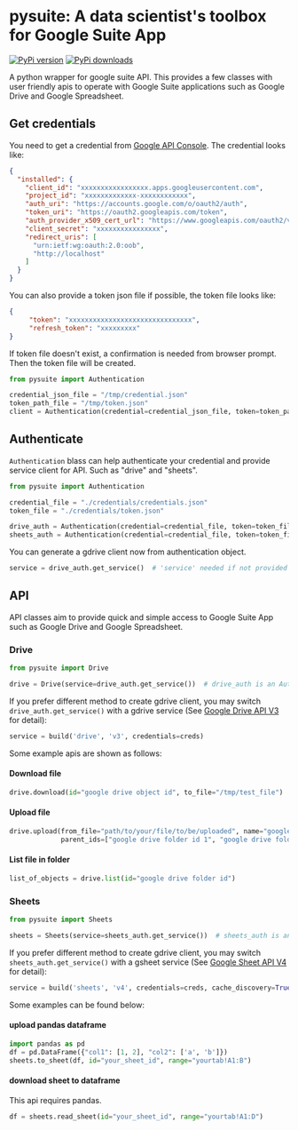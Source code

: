 # pysuite: A data scientist's toolbox for Google Suite App

[![PyPi version](https://pypip.in/v/pysuite/badge.png)](https://pypi.org/project/pysuite/)
[![PyPi downloads](https://pypip.in/d/pysuite/badge.png)](https://pypi.org/project/pysuite/)

A python wrapper for google suite API. This provides a few classes with user friendly apis to operate with Google Suite
applications such as Google Drive and Google Spreadsheet.

## Get credentials
You need to get a credential from 
<a href=https://console.developers.google.com/apis/dashboard>Google API Console</a>. The credential looks like:

```json
{
  "installed": {
    "client_id": "xxxxxxxxxxxxxxxxx.apps.googleusercontent.com",
    "project_id": "xxxxxxxxxxxxx-xxxxxxxxxxxx",
    "auth_uri": "https://accounts.google.com/o/oauth2/auth",
    "token_uri": "https://oauth2.googleapis.com/token",
    "auth_provider_x509_cert_url": "https://www.googleapis.com/oauth2/v1/certs",
    "client_secret": "xxxxxxxxxxxxxxxx",
    "redirect_uris": [
      "urn:ietf:wg:oauth:2.0:oob",
      "http://localhost"
    ]
  }
}
```

You can also provide a token json file if possible, the token file looks like:

```json
{
     "token": "xxxxxxxxxxxxxxxxxxxxxxxxxxxxxxx",
     "refresh_token": "xxxxxxxxx"
}
```

If token file doesn't exist, a confirmation is needed from browser prompt. Then the token file will be created.
```python
from pysuite import Authentication

credential_json_file = "/tmp/credential.json"
token_path_file = "/tmp/token.json"
client = Authentication(credential=credential_json_file, token=token_path_file, service="sheets")
```

## Authenticate

`Authentication` blass can help authenticate your credential and provide service client for API. Such as "drive" and 
"sheets". 
```python
from pysuite import Authentication

credential_file = "./credentials/credentials.json"
token_file = "./credentials/token.json"

drive_auth = Authentication(credential=credential_file, token=token_file, service="drive")
sheets_auth = Authentication(credential=credential_file, token=token_file, service="sheets")
```

You can generate a gdrive client now from authentication object.
```python
service = drive_auth.get_service()  # 'service' needed if not provided when initiating Authenciation object 
```

## API
API classes aim to provide quick and simple access to Google Suite App such as Google Drive and Google Spreadsheet. 

### Drive

```python
from pysuite import Drive

drive = Drive(service=drive_auth.get_service())  # drive_auth is an Authenticaion class with `service='drive'`
```

If you prefer different method to create gdrive client, you may switch `drive_auth.get_service()` with a gdrive service 
(See <a href=https://developers.google.com/drive/api/v3/quickstart/python>Google Drive API V3</a> for detail):
```python
service = build('drive', 'v3', credentials=creds)
```

Some example apis are shown as follows:

#### Download file
```python
drive.download(id="google drive object id", to_file="/tmp/test_file")
```
#### Upload file
```python
drive.upload(from_file="path/to/your/file/to/be/uploaded", name="google_drive_file_name", 
             parent_ids=["google drive folder id 1", "google drive folder id 2"])
```
#### List file in folder
```python
list_of_objects = drive.list(id="google drive folder id")
```

### Sheets
```python
from pysuite import Sheets

sheets = Sheets(service=sheets_auth.get_service())  # sheets_auth is an Authenticaion class with `service='sheets'`
```

If you prefer different method to create gdrive client, you may switch `sheets_auth.get_service()` with a gsheet service 
(See <a href=https://developers.google.com/sheets/api/quickstart/python>Google Sheet API V4</a> for detail):
```python
service = build('sheets', 'v4', credentials=creds, cache_discovery=True)
```

Some examples can be found below:
#### upload pandas dataframe

```python
import pandas as pd 
df = pd.DataFrame({"col1": [1, 2], "col2": ['a', 'b']})
sheets.to_sheet(df, id="your_sheet_id", range="yourtab!A1:B")
```

#### download sheet to dataframe
This api requires pandas.
```python
df = sheets.read_sheet(id="your_sheet_id", range="yourtab!A1:D")
```
